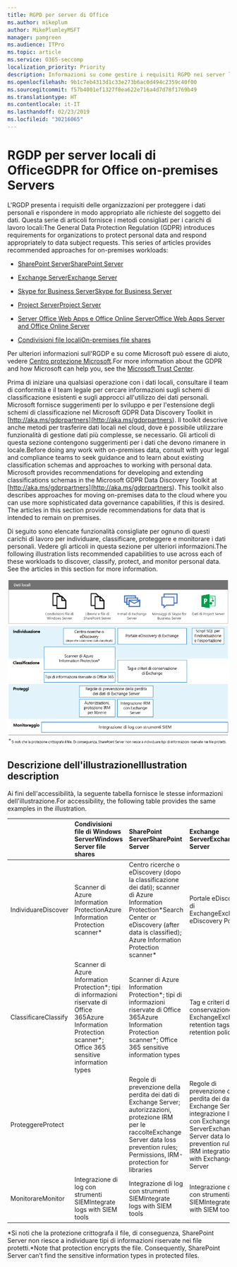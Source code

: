 ```yaml
---
title: RGPD per server di Office
ms.author: mikeplum
author: MikePlumleyMSFT
manager: pamgreen
ms.audience: ITPro
ms.topic: article
ms.service: O365-seccomp
localization_priority: Priority
description: Informazioni su come gestire i requisiti RGPD nei server locali di Office.
ms.openlocfilehash: 9b1c7eb4313d1c33e273b6ac0d494c2359c40f00
ms.sourcegitcommit: f57b4001ef1327f0ea622e716a4d7d78f1769b49
ms.translationtype: HT
ms.contentlocale: it-IT
ms.lasthandoff: 02/23/2019
ms.locfileid: "30216065"
---
```

# <a name="gdpr-for-office-on-premises-servers"></a><span data-ttu-id="7799b-103">RGDP per server locali di Office</span><span class="sxs-lookup"><span data-stu-id="7799b-103">GDPR for Office on-premises Servers</span></span>

<span data-ttu-id="7799b-p101">L'RGDP presenta i requisiti delle organizzazioni per proteggere i dati personali e rispondere in modo appropriato alle richieste del soggetto dei dati. Questa serie di articoli fornisce i metodi consigliati per i carichi di lavoro locali:</span><span class="sxs-lookup"><span data-stu-id="7799b-p101">The General Data Protection Regulation (GDPR) introduces requirements for organizations to protect personal data and respond appropriately to data subject requests. This series of articles provides recommended approaches for on-premises workloads:</span></span>

-   [<span data-ttu-id="7799b-106">SharePoint Server</span><span class="sxs-lookup"><span data-stu-id="7799b-106">SharePoint Server</span></span>](gdpr-for-sharepoint-server.md)

-   [<span data-ttu-id="7799b-107">Exchange Server</span><span class="sxs-lookup"><span data-stu-id="7799b-107">Exchange Server</span></span>](gdpr-for-exchange-server.md)

-   [<span data-ttu-id="7799b-108">Skype for Business Server</span><span class="sxs-lookup"><span data-stu-id="7799b-108">Skype for Business Server</span></span>](gdpr-for-skype-for-business-server.md)

-   [<span data-ttu-id="7799b-109">Project Server</span><span class="sxs-lookup"><span data-stu-id="7799b-109">Project Server</span></span>](gdpr-for-project-server.md)

-   [<span data-ttu-id="7799b-110">Server Office Web Apps e Office Online Server</span><span class="sxs-lookup"><span data-stu-id="7799b-110">Office Web Apps Server and Office Online Server</span></span>](gdpr-for-office-online-server.md)

-   [<span data-ttu-id="7799b-111">Condivisioni file locali</span><span class="sxs-lookup"><span data-stu-id="7799b-111">On-premises file shares</span></span>](gdpr-for-on-premises-file-shares.md)

<span data-ttu-id="7799b-112">Per ulteriori informazioni sull'RGDP e su come Microsoft può essere di aiuto, vedere [Centro protezione Microsoft](https://www.microsoft.com/it-IT/TrustCenter/Privacy/gdpr/default.aspx).</span><span class="sxs-lookup"><span data-stu-id="7799b-112">For more information about the GDPR and how Microsoft can help you, see the [Microsoft Trust Center](https://www.microsoft.com/it-IT/TrustCenter/Privacy/gdpr/default.aspx).</span></span>

<span data-ttu-id="7799b-p102">Prima di iniziare una qualsiasi operazione con i dati locali, consultare il team di conformità e il team legale per cercare informazioni sugli schemi di classificazione esistenti e sugli approcci all'utilizzo dei dati personali. Microsoft fornisce suggerimenti per lo sviluppo e per l'estensione degli schemi di classificazione nel Microsoft GDPR Data Discovery Toolkit in [http://aka.ms/gdprpartners](<http://aka.ms/gdprpartners>). Il toolkit descrive anche metodi per trasferire dati locali nel cloud, dove è possibile utilizzare funzionalità di gestione dati più complesse, se necessario. Gli articoli di questa sezione contengono suggerimenti per i dati che devono rimanere in locale.</span><span class="sxs-lookup"><span data-stu-id="7799b-p102">Before doing any work with on-premises data, consult with your legal and compliance teams to seek guidance and to learn about existing classification schemas and approaches to working with personal data. Microsoft provides recommendations for developing and extending classifications schemas in the Microsoft GDPR Data Discovery Toolkit at [http://aka.ms/gdprpartners](<http://aka.ms/gdprpartners>). This toolkit also describes approaches for moving on-premises data to the cloud where you can use more sophisticated data governance capabilities, if this is desired. The articles in this section provide recommendations for data that is intended to remain on premises.</span></span>

<span data-ttu-id="7799b-p103">Di seguito sono elencate funzionalità consigliate per ognuno di questi carichi di lavoro per individuare, classificare, proteggere e monitorare i dati personali. Vedere gli articoli in questa sezione per ulteriori informazioni.</span><span class="sxs-lookup"><span data-stu-id="7799b-p103">The following illustration lists recommended capabilities to use across each of these workloads to discover, classify, protect, and monitor personal data. See the articles in this section for more information.</span></span>

![](media/gdpr-for-office-servers-image1.png)

## <a name="illustration-description"></a><span data-ttu-id="7799b-119">Descrizione dell'illustrazione</span><span class="sxs-lookup"><span data-stu-id="7799b-119">Illustration description</span></span>

<span data-ttu-id="7799b-120">Ai fini dell'accessibilità, la seguente tabella fornisce le stesse informazioni dell'illustrazione.</span><span class="sxs-lookup"><span data-stu-id="7799b-120">For accessibility, the following table provides the same examples in the illustration.</span></span>

|             |<span data-ttu-id="7799b-121">Condivisioni file di Windows Server</span><span class="sxs-lookup"><span data-stu-id="7799b-121">Windows Server file shares</span></span>|<span data-ttu-id="7799b-122">SharePoint Server</span><span class="sxs-lookup"><span data-stu-id="7799b-122">SharePoint Server</span></span>|<span data-ttu-id="7799b-123">Exchange Server</span><span class="sxs-lookup"><span data-stu-id="7799b-123">Exchange Server</span></span>|<span data-ttu-id="7799b-124">Skype for Business</span><span class="sxs-lookup"><span data-stu-id="7799b-124">Skype for Business</span></span>|<span data-ttu-id="7799b-125">Project Server</span><span class="sxs-lookup"><span data-stu-id="7799b-125">Project Server</span></span>|
|:------------|:-------------------------|:----------------|:--------------|:-----------------|:-------------|
|<span data-ttu-id="7799b-126">Individuare</span><span class="sxs-lookup"><span data-stu-id="7799b-126">Discover</span></span>|<span data-ttu-id="7799b-127">Scanner di Azure Information Protection</span><span class="sxs-lookup"><span data-stu-id="7799b-127">Azure Information Protection scanner\*</span></span>|<span data-ttu-id="7799b-128">Centro ricerche o eDiscovery (dopo la classificazione dei dati); scanner di Azure Information Protection\*</span><span class="sxs-lookup"><span data-stu-id="7799b-128">Search Center or eDiscovery (after data is classified); Azure Information Protection scanner\*</span></span>|<span data-ttu-id="7799b-129">Portale eDiscovery di Exchange</span><span class="sxs-lookup"><span data-stu-id="7799b-129">Exchange eDiscovery Portal</span></span>|<span data-ttu-id="7799b-130">Portale eDiscovery di Exchange</span><span class="sxs-lookup"><span data-stu-id="7799b-130">Exchange eDiscovery portal</span></span>|<span data-ttu-id="7799b-131">Script SQL per l'individuazione e l'esportazione</span><span class="sxs-lookup"><span data-stu-id="7799b-131">SQL scripts for discovery and exporting</span></span>|
|<span data-ttu-id="7799b-132">Classificare</span><span class="sxs-lookup"><span data-stu-id="7799b-132">Classify</span></span>|<span data-ttu-id="7799b-133">Scanner di Azure Information Protection\*; tipi di informazioni riservate di Office 365</span><span class="sxs-lookup"><span data-stu-id="7799b-133">Azure Information Protection scanner\*; Office 365 sensitive information types</span></span>|<span data-ttu-id="7799b-134">Scanner di Azure Information Protection\*; tipi di informazioni riservate di Office 365</span><span class="sxs-lookup"><span data-stu-id="7799b-134">Azure Information Protection scanner\*; Office 365 sensitive information types</span></span>|<span data-ttu-id="7799b-135">Tag e criteri di conservazione di Exchange</span><span class="sxs-lookup"><span data-stu-id="7799b-135">Exchange retention tags and retention policies</span></span>|<span data-ttu-id="7799b-136">Tag e criteri di conservazione di Exchange</span><span class="sxs-lookup"><span data-stu-id="7799b-136">Exchange retention tags and retention policies</span></span>||
|<span data-ttu-id="7799b-137">Proteggere</span><span class="sxs-lookup"><span data-stu-id="7799b-137">Protect</span></span>||<span data-ttu-id="7799b-138">Regole di prevenzione della perdita dei dati di Exchange Server; autorizzazioni, protezione IRM per le raccolte</span><span class="sxs-lookup"><span data-stu-id="7799b-138">Exchange Server data loss prevention rules; Permissions, IRM-protection for libraries</span></span>|<span data-ttu-id="7799b-139">Regole di prevenzione della perdita dei dati di Exchange Server; integrazione IRM con Exchange Server</span><span class="sxs-lookup"><span data-stu-id="7799b-139">Exchange Server data loss prevention rules; IRM integration with Exchange Server</span></span>|||
|<span data-ttu-id="7799b-140">Monitorare</span><span class="sxs-lookup"><span data-stu-id="7799b-140">Monitor</span></span>|<span data-ttu-id="7799b-141">Integrazione di log con strumenti SIEM</span><span class="sxs-lookup"><span data-stu-id="7799b-141">Integrate logs with SIEM tools</span></span>|<span data-ttu-id="7799b-142">Integrazione di log con strumenti SIEM</span><span class="sxs-lookup"><span data-stu-id="7799b-142">Integrate logs with SIEM tools</span></span>|<span data-ttu-id="7799b-143">Integrazione di log con strumenti SIEM</span><span class="sxs-lookup"><span data-stu-id="7799b-143">Integrate logs with SIEM tools</span></span>|<span data-ttu-id="7799b-144">Integrazione di log con strumenti SIEM</span><span class="sxs-lookup"><span data-stu-id="7799b-144">Integrate logs with SIEM tools</span></span>|<span data-ttu-id="7799b-145">Integrazione di log con strumenti SIEM</span><span class="sxs-lookup"><span data-stu-id="7799b-145">Integrate logs with SIEM tools</span></span>|

<span data-ttu-id="7799b-p104">\*Si noti che la protezione crittografa il file, di conseguenza, SharePoint Server non riesce a individuare tipi di informazioni riservate nei file protetti.</span><span class="sxs-lookup"><span data-stu-id="7799b-p104">\*Note that protection encrypts the file. Consequently, SharePoint Server can’t find the sensitive information types in protected files.</span></span>
